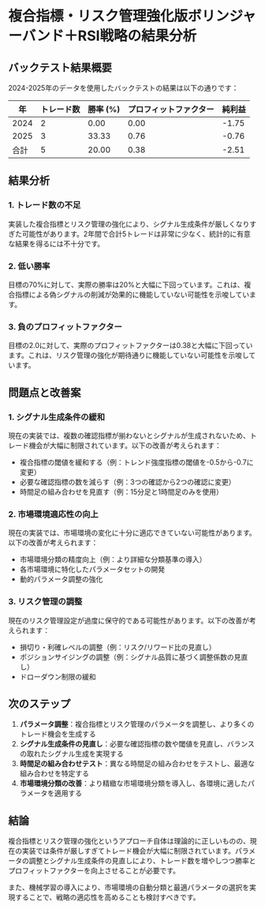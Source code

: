 # 複合指標・リスク管理強化版ボリンジャーバンド＋RSI戦略の結果分析

## バックテスト結果概要

2024-2025年のデータを使用したバックテストの結果は以下の通りです：

| 年 | トレード数 | 勝率 (%) | プロフィットファクター | 純利益 |
| --- | --- | --- | --- | --- |
| 2024 | 2 | 0.00 | 0.00 | -1.75 |
| 2025 | 3 | 33.33 | 0.76 | -0.76 |
| 合計 | 5 | 20.00 | 0.38 | -2.51 |

## 結果分析

### 1. トレード数の不足

実装した複合指標とリスク管理の強化により、シグナル生成条件が厳しくなりすぎた可能性があります。2年間で合計5トレードは非常に少なく、統計的に有意な結果を得るには不十分です。

### 2. 低い勝率

目標の70%に対して、実際の勝率は20%と大幅に下回っています。これは、複合指標による偽シグナルの削減が効果的に機能していない可能性を示唆しています。

### 3. 負のプロフィットファクター

目標の2.0に対して、実際のプロフィットファクターは0.38と大幅に下回っています。これは、リスク管理の強化が期待通りに機能していない可能性を示唆しています。

## 問題点と改善案

### 1. シグナル生成条件の緩和

現在の実装では、複数の確認指標が揃わないとシグナルが生成されないため、トレード機会が大幅に制限されています。以下の改善が考えられます：

- 複合指標の閾値を緩和する（例：トレンド強度指標の閾値を-0.5から-0.7に変更）
- 必要な確認指標の数を減らす（例：3つの確認から2つの確認に変更）
- 時間足の組み合わせを見直す（例：15分足と1時間足のみを使用）

### 2. 市場環境適応性の向上

現在の実装では、市場環境の変化に十分に適応できていない可能性があります。以下の改善が考えられます：

- 市場環境分類の精度向上（例：より詳細な分類基準の導入）
- 各市場環境に特化したパラメータセットの開発
- 動的パラメータ調整の強化

### 3. リスク管理の調整

現在のリスク管理設定が過度に保守的である可能性があります。以下の改善が考えられます：

- 損切り・利確レベルの調整（例：リスク/リワード比の見直し）
- ポジションサイジングの調整（例：シグナル品質に基づく調整係数の見直し）
- ドローダウン制限の緩和

## 次のステップ

1. **パラメータ調整**：複合指標とリスク管理のパラメータを調整し、より多くのトレード機会を生成する
2. **シグナル生成条件の見直し**：必要な確認指標の数や閾値を見直し、バランスの取れたシグナル生成を実現する
3. **時間足の組み合わせテスト**：異なる時間足の組み合わせをテストし、最適な組み合わせを特定する
4. **市場環境分類の改善**：より精緻な市場環境分類を導入し、各環境に適したパラメータを適用する

## 結論

複合指標とリスク管理の強化というアプローチ自体は理論的に正しいものの、現在の実装では条件が厳しすぎてトレード機会が大幅に制限されています。パラメータの調整とシグナル生成条件の見直しにより、トレード数を増やしつつ勝率とプロフィットファクターを向上させることが必要です。

また、機械学習の導入により、市場環境の自動分類と最適パラメータの選択を実現することで、戦略の適応性を高めることも検討すべきです。
